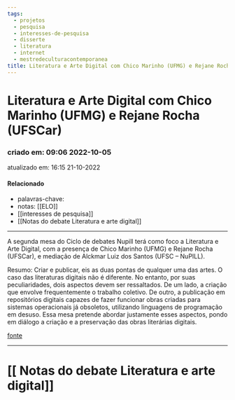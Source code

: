 ```yaml
---
tags:
  - projetos
  - pesquisa
  - interesses-de-pesquisa
  - disserte
  - literatura
  - internet
  - mestredeculturacontemporanea
title: Literatura e Arte Digital com Chico Marinho (UFMG) e Rejane Rocha (UFSCar)
---
```


# Literatura e Arte Digital com Chico Marinho (UFMG) e Rejane Rocha (UFSCar)

### criado em: 09:06 2022-10-05

atualizado em: 16:15 21-10-2022

#### Relacionado

- palavras-chave: 
- notas: [[ELO]]
- [[interesses de pesquisa]]
- [[Notas do debate Literatura e arte digital]]
---

A segunda mesa do Ciclo de debates Nupill terá como foco a Literatura e Arte Digital, com a presença de Chico Marinho (UFMG) e Rejane Rocha (UFSCar), e mediação de Alckmar Luiz dos Santos (UFSC – NuPILL). 

Resumo: Criar e publicar, eis as duas pontas de qualquer uma das artes. O caso das literaturas digitais não é diferente. No entanto, por suas peculiaridades, dois aspectos devem ser ressaltados. De um lado, a criação que envolve frequentemente o trabalho coletivo. De outro, a publicação em repositórios digitais capazes de fazer funcionar obras criadas para sistemas operacionais já obsoletos, utilizando linguagens de programação em desuso. Essa mesa pretende abordar justamente esses aspectos, pondo em diálogo a criação e a preservação das obras literárias digitais.

[fonte](https://www.youtube.com/watch?v=Lgq7vBp5Ips)

---

# [[ Notas do debate Literatura e arte digital]]
